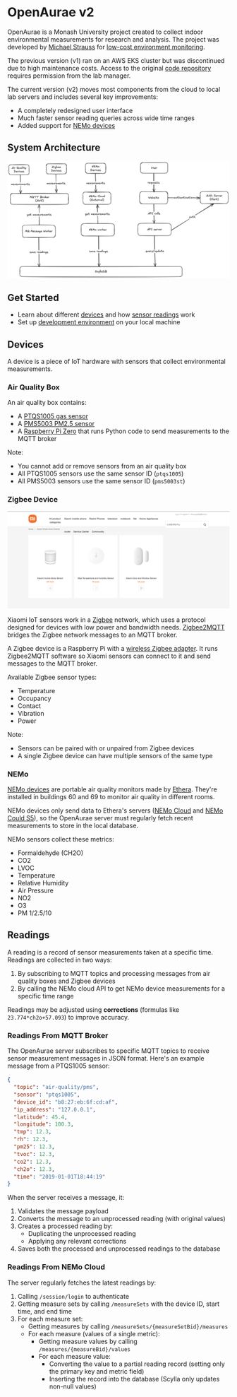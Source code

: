 # OpenAurae v2

OpenAurae is a Monash University project created to collect indoor environmental measurements for research and analysis.
The project was developed by [Michael Strauss](https://www.linkedin.com/in/michaelcstrauss/) for [low-cost environment monitoring](https://michaelstrauss.dev/openaurae).

The previous version (v1) ran on an AWS EKS cluster but was discontinued due to high maintenance costs. 
Access to the original [code repository](https://bitbucket.org/monashaurae/aurae-web/src/master/) requires permission from the lab manager.

The current version (v2) moves most components from the cloud to local lab servers and includes several key improvements:

- A completely redesigned user interface
- Much faster sensor reading queries across wide time ranges
- Added support for [NEMo devices](#nemo)

## System Architecture

![System architecture](./docs/images/architecture.png)

## Get Started

- Learn about different [devices](#devices) and how [sensor readings](#readings) work
- Set up [development environment](./docs/setup-dev-env.md) on your local machine

## Devices

A device is a piece of IoT hardware with sensors that collect environmental measurements.

### Air Quality Box

An air quality box contains:

- A [PTQS1005 gas sensor](https://www.plantower.com/en/products_36/82.html)
- A [PMS5003 PM2.5 sensor](https://www.plantower.com/en/products_33/74.html)
- A [Raspberry Pi Zero](https://www.raspberrypi.com/products/raspberry-pi-zero/) that runs Python code to send measurements to the MQTT broker

Note:

- You cannot add or remove sensors from an air quality box
- All PTQS1005 sensors use the same sensor ID (`ptqs1005`)
- All PMS5003 sensors use the same sensor ID (`pms5003st`)

### Zigbee Device

![Xiaomi IoT Sensors](docs/images/xiaomi-sensors.png)

Xiaomi IoT sensors work in a [Zigbee](https://en.wikipedia.org/wiki/Zigbee) network,
which uses a protocol designed for devices with low power and bandwidth needs.
[Zigbee2MQTT](https://www.zigbee2mqtt.io/guide/getting-started/) bridges the Zigbee network messages to an MQTT broker.

A Zigbee device is a Raspberry Pi with a [wireless Zigbee adapter](https://www.aliexpress.com/item/1005001863186352.html). 
It runs Zigbee2MQTT software so Xiaomi sensors can connect to it and send messages to the MQTT broker.

Available Zigbee sensor types:

- Temperature
- Occupancy
- Contact
- Vibration
- Power

Note:

- Sensors can be paired with or unpaired from Zigbee devices
- A single Zigbee device can have multiple sensors of the same type

### NEMo

[NEMo devices](https://www.ethera-labs.com/en/air-quality-monitoring-station-nemo/) are portable air quality monitors made by [Ethera](https://www.ethera-labs.com/en/). 
They're installed in buildings 60 and 69 to monitor air quality in different rooms.

NEMo devices only send data to Ethera's servers ([NEMo Cloud](https://www.nemocloud.com/) and [NEMo Could S5](https://s5.nemocloud.com)), 
so the OpenAurae server must regularly fetch recent measurements to store in the local database.

NEMo sensors collect these metrics:

- Formaldehyde (CH2O)
- CO2
- LVOC
- Temperature
- Relative Humidity
- Air Pressure
- NO2
- O3
- PM 1/2.5/10

## Readings

A reading is a record of sensor measurements taken at a specific time. Readings are collected in two ways:

1. By subscribing to MQTT topics and processing messages from air quality boxes and Zigbee devices
2. By calling the NEMo cloud API to get NEMo device measurements for a specific time range

Readings may be adjusted using **corrections** (formulas like `23.774*ch2o+57.093`) to improve accuracy.

### Readings From MQTT Broker

The OpenAurae server subscribes to specific MQTT topics to receive sensor measurement messages in JSON format. 
Here's an example message from a PTQS1005 sensor:

```json
{
  "topic": "air-quality/pms",
  "sensor": "ptqs1005",
  "device_id": "b8:27:eb:6f:cd:af",
  "ip_address": "127.0.0.1",
  "latitude": 45.4,
  "longitude": 100.3,
  "tmp": 12.3,
  "rh": 12.3,
  "pm25": 12.3,
  "tvoc": 12.3,
  "co2": 12.3,
  "ch2o": 12.3,
  "time": "2019-01-01T18:44:19"
}

```

When the server receives a message, it:

1. Validates the message payload
2. Converts the message to an unprocessed reading (with original values)
3. Creates a processed reading by:
   - Duplicating the unprocessed reading
   - Applying any relevant corrections
4. Saves both the processed and unprocessed readings to the database

### Readings From NEMo Cloud

The server regularly fetches the latest readings by:

1. Calling `/session/login` to authenticate
2. Getting measure sets by calling `/measureSets` with the device ID, start time, and end time
3. For each measure set:
    - Getting measures by calling `/measureSets/{measureSetBid}/measures`
    - For each measure (values of a single metric):
        - Getting measure values by calling `/measures/{measureBid}/values`
        - For each measure value:
            - Converting the value to a partial reading record (setting only the primary key and metric field)
            - Inserting the record into the database (Scylla only updates non-null values)

